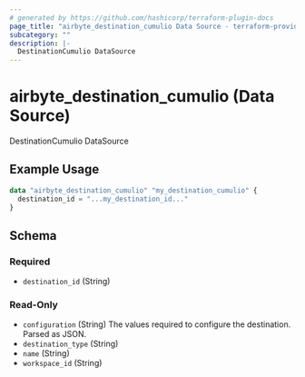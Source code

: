 ```yaml
---
# generated by https://github.com/hashicorp/terraform-plugin-docs
page_title: "airbyte_destination_cumulio Data Source - terraform-provider-airbyte"
subcategory: ""
description: |-
  DestinationCumulio DataSource
---
```


# airbyte_destination_cumulio (Data Source)

DestinationCumulio DataSource

## Example Usage

```terraform
data "airbyte_destination_cumulio" "my_destination_cumulio" {
  destination_id = "...my_destination_id..."
}
```

<!-- schema generated by tfplugindocs -->
## Schema

### Required

- `destination_id` (String)

### Read-Only

- `configuration` (String) The values required to configure the destination. Parsed as JSON.
- `destination_type` (String)
- `name` (String)
- `workspace_id` (String)


